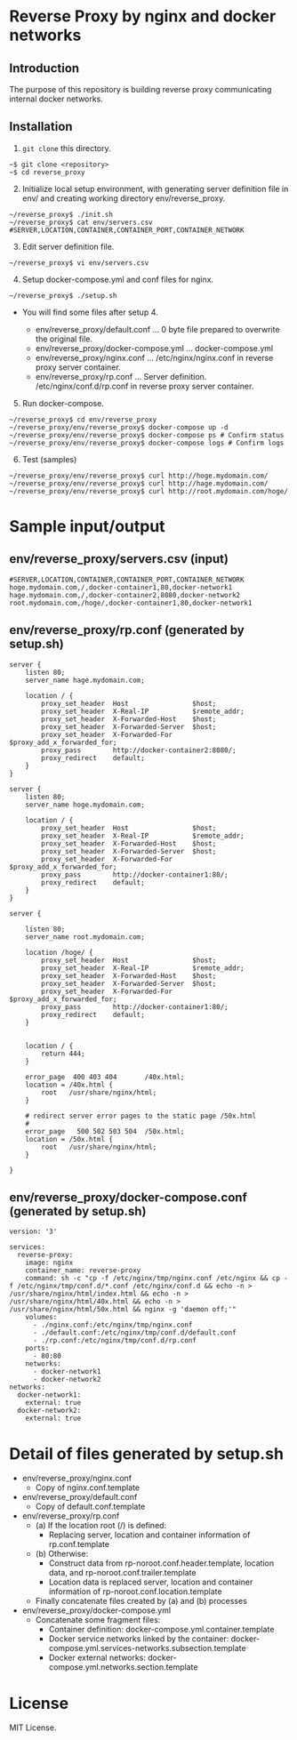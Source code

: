 # Reverse Proxy by nginx and docker networks

## Introduction

The purpose of this repository is building reverse proxy communicating internal docker networks.

## Installation

1. `git clone` this directory.

```
~$ git clone <repository>
~$ cd reverse_proxy
```

2. Initialize local setup environment, with generating server definition file in env/ and creating working directory env/reverse_proxy.

```
~/reverse_proxy$ ./init.sh
~/reverse_proxy$ cat env/servers.csv
#SERVER,LOCATION,CONTAINER,CONTAINER_PORT,CONTAINER_NETWORK
```
3. Edit server definition file.

```
~/reverse_proxy$ vi env/servers.csv
```

4. Setup docker-compose.yml and conf files for nginx.

```
~/reverse_proxy$ ./setup.sh
```

- You will find some files after setup 4.

    - env/reverse_proxy/default.conf ... 0 byte file prepared to overwrite the original file.
    - env/reverse_proxy/docker-compose.yml ... docker-compose.yml
    - env/reverse_proxy/nginx.conf ... /etc/nginx/nginx.conf in reverse proxy server container.
    - env/reverse_proxy/rp.conf ... Server definition. /etc/nginx/conf.d/rp.conf in reverse proxy server container.

5. Run docker-compose.

```
~/reverse_proxy$ cd env/reverse_proxy
~/reverse_proxy/env/reverse_proxy$ docker-compose up -d
~/reverse_proxy/env/reverse_proxy$ docker-compose ps # Confirm status
~/reverse_proxy/env/reverse_proxy$ docker-compose logs # Confirm logs
```
6. Test (samples)

```
~/reverse_proxy/env/reverse_proxy$ curl http://hoge.mydomain.com/
~/reverse_proxy/env/reverse_proxy$ curl http://hage.mydomain.com/
~/reverse_proxy/env/reverse_proxy$ curl http://root.mydomain.com/hoge/
```

# Sample input/output

## env/reverse_proxy/servers.csv (input)

```
#SERVER,LOCATION,CONTAINER,CONTAINER_PORT,CONTAINER_NETWORK
hoge.mydomain.com,/,docker-container1,80,docker-network1
hage.mydomain.com,/,docker-container2,8080,docker-network2
root.mydomain.com,/hoge/,docker-container1,80,docker-network1
```

## env/reverse_proxy/rp.conf (generated by setup.sh)

```
server {
    listen 80;
    server_name hage.mydomain.com;

    location / {
        proxy_set_header  Host                $host;
        proxy_set_header  X-Real-IP           $remote_addr;
        proxy_set_header  X-Forwarded-Host    $host;
        proxy_set_header  X-Forwarded-Server  $host;
        proxy_set_header  X-Forwarded-For     $proxy_add_x_forwarded_for;
        proxy_pass        http://docker-container2:8080/;
        proxy_redirect    default;
    }
}

server {
    listen 80;
    server_name hoge.mydomain.com;

    location / {
        proxy_set_header  Host                $host;
        proxy_set_header  X-Real-IP           $remote_addr;
        proxy_set_header  X-Forwarded-Host    $host;
        proxy_set_header  X-Forwarded-Server  $host;
        proxy_set_header  X-Forwarded-For     $proxy_add_x_forwarded_for;
        proxy_pass        http://docker-container1:80/;
        proxy_redirect    default;
    }
}

server {

    listen 80;
    server_name root.mydomain.com;

    location /hoge/ {
        proxy_set_header  Host                $host;
        proxy_set_header  X-Real-IP           $remote_addr;
        proxy_set_header  X-Forwarded-Host    $host;
        proxy_set_header  X-Forwarded-Server  $host;
        proxy_set_header  X-Forwarded-For     $proxy_add_x_forwarded_for;
        proxy_pass        http://docker-container1:80/;
        proxy_redirect    default;
    }


    location / {
        return 444; 
    }

    error_page  400 403 404       /40x.html;
    location = /40x.html {
        root   /usr/share/nginx/html;
    }

    # redirect server error pages to the static page /50x.html
    #
    error_page   500 502 503 504  /50x.html;
    location = /50x.html {
        root   /usr/share/nginx/html;
    }

}

```

## env/reverse_proxy/docker-compose.conf (generated by setup.sh)

```
version: '3'

services:
  reverse-proxy:
    image: nginx
    container_name: reverse-proxy
    command: sh -c "cp -f /etc/nginx/tmp/nginx.conf /etc/nginx && cp -f /etc/nginx/tmp/conf.d/*.conf /etc/nginx/conf.d && echo -n > /usr/share/nginx/html/index.html && echo -n > /usr/share/nginx/html/40x.html && echo -n > /usr/share/nginx/html/50x.html && nginx -g 'daemon off;'"
    volumes:
      - ./nginx.conf:/etc/nginx/tmp/nginx.conf
      - ./default.conf:/etc/nginx/tmp/conf.d/default.conf
      - ./rp.conf:/etc/nginx/tmp/conf.d/rp.conf
    ports:
      - 80:80
    networks:
      - docker-network1
      - docker-network2
networks:
  docker-network1:
    external: true
  docker-network2:
    external: true
```

# Detail of files generated by setup.sh

- env/reverse_proxy/nginx.conf
  - Copy of nginx.conf.template
- env/reverse_proxy/default.conf
  - Copy of default.conf.template
- env/reverse_proxy/rp.conf
  - (a) If the location root (/) is defined:
    - Replacing server, location and container information of rp.conf.template
  - (b) Otherwise:
    - Construct data from rp-noroot.conf.header.template, location data, and rp-noroot.conf.trailer.template
    - Location data is replaced server, location and container information of rp-noroot.conf.location.template
  - Finally concatenate files created by (a) and (b) processes
- env/reverse_proxy/docker-compose.yml
  - Concatenate some fragment files:
    - Container definition: docker-compose.yml.container.template
    - Docker service networks linked by the container: docker-compose.yml.services-networks.subsection.template
    - Docker external networks: docker-compose.yml.networks.section.template

# License

MIT License.
